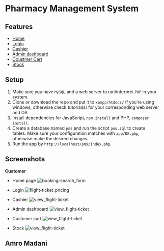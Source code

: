 # Pharmacy Management System 

## Features
- [Home](#screenshots)
- [Login](#screenshots)
- [Cashier](#screenshots)
- [Admin dashboard](#screenshots)
- [Coustmer Cart](#screenshots)
- [Stock](#screenshots)
  
## Setup
1. Make sure you have `MySQL` and a web server to run/interpret `PHP` in your system.
2. Clone or download the repo and put it to `xampp/htdocs/` if you're using windows, otherwise check tutorial(s) for your corresponding web server and OS. 
3. Install dependencies for JavaScript, `npm install` and PHP, `composer install`.
4. Create a database named `pms` and run the script `pms.sql` to create tables. Make sure your configuration matches with `app/DB.php`, otherwise make the desired changes.
5. Run the app by `http://localhost/pms/index.php`.
 

## Screenshots
**Customer**

- Home page
![booking-search_form](https://user-images.githubusercontent.com/5623994/51089124-218be580-1736-11e9-9400-3cfd5454fe56.PNG)

- Login
![flight-ticket_pricing](https://user-images.githubusercontent.com/5623994/51089111-f0131a00-1735-11e9-8758-847091e9b68e.PNG)

- Cashier
![view_flight-ticket](https://user-images.githubusercontent.com/5623994/51089133-38cad300-1736-11e9-857a-64f9956b9f17.PNG)

- Admin dashboard
![view_flight-ticket](https://user-images.githubusercontent.com/5623994/51089133-38cad300-1736-11e9-857a-64f9956b9f17.PNG)


- Customer cart
![view_flight-ticket](https://user-images.githubusercontent.com/5623994/51089133-38cad300-1736-11e9-857a-64f9956b9f17.PNG)


- Stock
![view_flight-ticket](https://user-images.githubusercontent.com/5623994/51089133-38cad300-1736-11e9-857a-64f9956b9f17.PNG)


## Amro Madani
